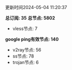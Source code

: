 更新时间2024-05-04 11:20:37

**总订阅: 35**
**总节点: 5802**
- vless节点: 7

**google ping有效节点: 140**
- v2ray节点: 56
- ss节点: 78
- trojan节点: 6
